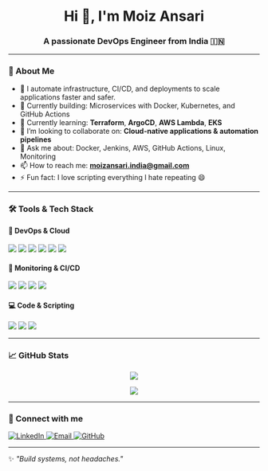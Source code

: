 <h1 align="center">Hi 👋, I'm Moiz Ansari</h1>
<h3 align="center">A passionate DevOps Engineer from India 🇮🇳</h3>

---

### 🚀 About Me

- 🔧 I automate infrastructure, CI/CD, and deployments to scale applications faster and safer.
- 🔭 Currently building: Microservices with Docker, Kubernetes, and GitHub Actions
- 🧠 Currently learning: **Terraform**, **ArgoCD**, **AWS Lambda**, **EKS**
- 👯 I’m looking to collaborate on: **Cloud-native applications & automation pipelines**
- 💬 Ask me about: Docker, Jenkins, AWS, GitHub Actions, Linux, Monitoring
- 📫 How to reach me: **moizansari.india@gmail.com**
- ⚡ Fun fact: I love scripting everything I hate repeating 😄

---

### 🛠️ Tools & Tech Stack

#### 🚀 DevOps & Cloud
<p>
  <img src="https://img.shields.io/badge/-Docker-2496ED?style=flat-square&logo=docker&logoColor=white"/>
  <img src="https://img.shields.io/badge/-Kubernetes-326CE5?style=flat-square&logo=kubernetes&logoColor=white"/>
  <img src="https://img.shields.io/badge/-AWS-232F3E?style=flat-square&logo=amazon-aws&logoColor=white"/>
  <img src="https://img.shields.io/badge/-GitHub_Actions-2088FF?style=flat-square&logo=github-actions&logoColor=white"/>
  <img src="https://img.shields.io/badge/-Terraform-623CE4?style=flat-square&logo=terraform&logoColor=white"/>
  <img src="https://img.shields.io/badge/-Ansible-EE0000?style=flat-square&logo=ansible&logoColor=white"/>
</p>

#### 🧰 Monitoring & CI/CD
<p>
  <img src="https://img.shields.io/badge/-Prometheus-E6522C?style=flat-square&logo=prometheus&logoColor=white"/>
  <img src="https://img.shields.io/badge/-Grafana-F46800?style=flat-square&logo=grafana&logoColor=white"/>
  <img src="https://img.shields.io/badge/-Jenkins-D24939?style=flat-square&logo=jenkins&logoColor=white"/>
  <img src="https://img.shields.io/badge/-SonarQube-4E9BCD?style=flat-square&logo=sonarqube&logoColor=white"/>
</p>

#### 💻 Code & Scripting
<p>
  <img src="https://img.shields.io/badge/-Bash-4EAA25?style=flat-square&logo=gnu-bash&logoColor=white"/>
  <img src="https://img.shields.io/badge/-Python-3776AB?style=flat-square&logo=python&logoColor=white"/>
  <img src="https://img.shields.io/badge/-Node.js-339933?style=flat-square&logo=node.js&logoColor=white"/>
</p>

---

### 📈 GitHub Stats

<p align="center">
  <img src="https://github-readme-stats.vercel.app/api?username=MoizAnsari-Dev&show_icons=true&theme=tokyonight" />
</p>

<p align="center">
  <img src="https://github-readme-streak-stats.herokuapp.com/?user=MoizAnsari-Dev&theme=tokyonight"/>
</p>

---

### 🔗 Connect with me

<p>
  <a href="https://www.linkedin.com/in/moizansari-dev" target="_blank">
    <img alt="LinkedIn" src="https://img.shields.io/badge/-Moiz%20Ansari-blue?style=flat-square&logo=Linkedin&logoColor=white" />
  </a>
  <a href="mailto:moiz.devops@example.com">
    <img alt="Email" src="https://img.shields.io/badge/-Email-D14836?style=flat-square&logo=gmail&logoColor=white" />
  </a>
  <a href="https://github.com/MoizAnsari-Dev">
    <img alt="GitHub" src="https://img.shields.io/badge/-GitHub-181717?style=flat-square&logo=github&logoColor=white" />
  </a>
</p>

---

✨ _"Build systems, not headaches."_  

